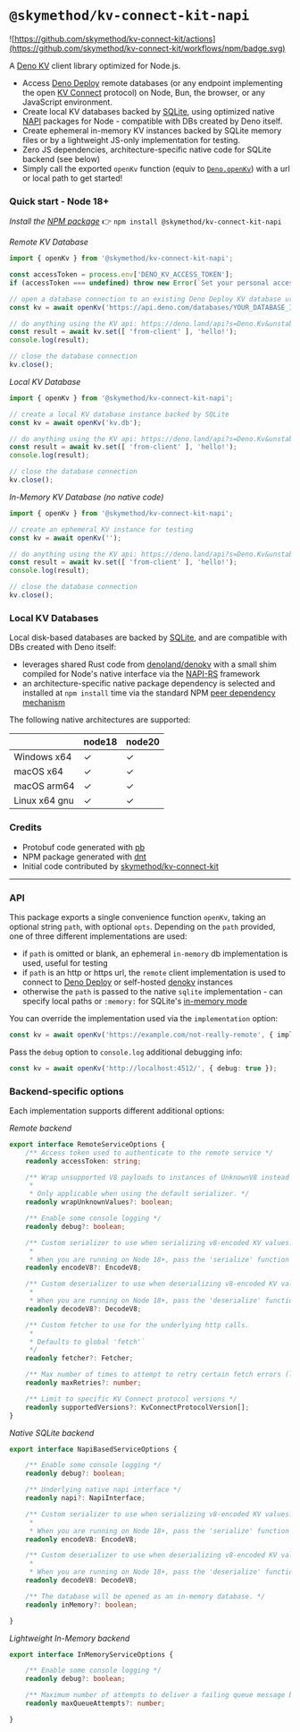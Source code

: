 # `@skymethod/kv-connect-kit-napi`

![https://github.com/skymethod/kv-connect-kit/actions](https://github.com/skymethod/kv-connect-kit/workflows/npm/badge.svg)

A [Deno KV](https://deno.com/kv) client library optimized for Node.js.
 - Access [Deno Deploy](https://deno.com/deploy) remote databases (or any endpoint implementing the open [KV Connect](https://github.com/denoland/denokv/blob/main/proto/kv-connect.md) protocol) on Node, Bun, the browser, or any JavaScript environment.
 - Create local KV databases backed by [SQLite](https://www.sqlite.org/index.html), using optimized native [NAPI](https://nodejs.org/docs/latest-v18.x/api/n-api.html) packages for Node - compatible with DBs created by Deno itself.
 - Create ephemeral in-memory KV instances backed by SQLite memory files or by a lightweight JS-only implementation for testing.
 - Zero JS dependencies, architecture-specific native code for SQLite backend (see below)
 - Simply call the exported `openKv` function (equiv to [`Deno.openKv`](https://deno.land/api?s=Deno.openKv&unstable)) with a url or local path to get started!

### Quick start - Node 18+
_Install the [NPM package](https://www.npmjs.com/package/@skymethod/kv-connect-kit-napi)_ 👉 `npm install @skymethod/kv-connect-kit-napi`

_Remote KV Database_
```ts
import { openKv } from '@skymethod/kv-connect-kit-napi';

const accessToken = process.env['DENO_KV_ACCESS_TOKEN'];
if (accessToken === undefined) throw new Error(`Set your personal access token: https://dash.deno.com/account#access-tokens`);

// open a database connection to an existing Deno Deploy KV database url, obtained from project dashboard: https://dash.deno.com/projects/YOUR_PROJECT/kv
const kv = await openKv('https://api.deno.com/databases/YOUR_DATABASE_ID/connect', { accessToken });

// do anything using the KV api: https://deno.land/api?s=Deno.Kv&unstable
const result = await kv.set([ 'from-client' ], 'hello!');
console.log(result);

// close the database connection
kv.close();
```

_Local KV Database_
```ts
import { openKv } from '@skymethod/kv-connect-kit-napi';

// create a local KV database instance backed by SQLite
const kv = await openKv('kv.db');

// do anything using the KV api: https://deno.land/api?s=Deno.Kv&unstable
const result = await kv.set([ 'from-client' ], 'hello!');
console.log(result);

// close the database connection
kv.close();
```

_In-Memory KV Database (no native code)_
```ts
import { openKv } from '@skymethod/kv-connect-kit-napi';

// create an ephemeral KV instance for testing
const kv = await openKv('');

// do anything using the KV api: https://deno.land/api?s=Deno.Kv&unstable
const result = await kv.set([ 'from-client' ], 'hello!');
console.log(result);

// close the database connection
kv.close();
```

### Local KV Databases

Local disk-based databases are backed by [SQLite](https://www.sqlite.org/index.html), and are compatible with DBs created with Deno itself:
 - leverages shared Rust code from [denoland/denokv](https://github.com/denoland/denokv) with a small shim compiled for Node's native interface via the [NAPI-RS](https://napi.rs/) framework
 - an architecture-specific native package dependency is selected and installed at `npm install` time via the standard NPM [peer dependency mechanism](https://docs.npmjs.com/cli/v10/configuring-npm/package-json#peerdependencies)

The following native architectures are supported:

|                  | node18 | node20 |
| ---------------- | ------ | ------ |
| Windows x64      | ✓      | ✓      |
| macOS x64        | ✓      | ✓      |
| macOS arm64      | ✓      | ✓      |
| Linux x64 gnu    | ✓      | ✓      |

### Credits

- Protobuf code generated with [pb](https://deno.land/x/pbkit/cli/pb/README.md)
- NPM package generated with [dnt](https://github.com/denoland/dnt)
- Initial code contributed by [skymethod/kv-connect-kit](https://github.com/skymethod/kv-connect-kit)

---

### API

This package exports a single convenience function `openKv`, taking an optional string `path`, with optional `opts`.  Depending on the `path` provided, one of three different implementations are used:
 - if `path` is omitted or blank, an ephemeral `in-memory` db implementation is used, useful for testing
 - if `path` is an http or https url, the `remote` client implementation is used to connect to [Deno Deploy](https://deno.com/deploy) or self-hosted [denokv](https://github.com/denoland/denokv) instances
 - otherwise the `path` is passed to the native `sqlite` implementation - can specify local paths or `:memory:` for SQLite's [in-memory mode](https://www.sqlite.org/inmemorydb.html)

You can override the implementation used via the `implementation` option:
```ts
const kv = await openKv('https://example.com/not-really-remote', { implementation: 'in-memory' });
```

Pass the `debug` option to `console.log` additional debugging info:
```ts
const kv = await openKv('http://localhost:4512/', { debug: true });
```

### Backend-specific options

Each implementation supports different additional options:

_Remote backend_
```ts
export interface RemoteServiceOptions {
    /** Access token used to authenticate to the remote service */
    readonly accessToken: string;

    /** Wrap unsupported V8 payloads to instances of UnknownV8 instead of failing.
     * 
     * Only applicable when using the default serializer. */
    readonly wrapUnknownValues?: boolean;

    /** Enable some console logging */
    readonly debug?: boolean;

    /** Custom serializer to use when serializing v8-encoded KV values.
     * 
     * When you are running on Node 18+, pass the 'serialize' function in Node's 'v8' module. */
    readonly encodeV8?: EncodeV8;

    /** Custom deserializer to use when deserializing v8-encoded KV values.
     * 
     * When you are running on Node 18+, pass the 'deserialize' function in Node's 'v8' module. */
    readonly decodeV8?: DecodeV8;

    /** Custom fetcher to use for the underlying http calls.
     * 
     * Defaults to global 'fetch'`
     */
    readonly fetcher?: Fetcher;

    /** Max number of times to attempt to retry certain fetch errors (like 5xx) */
    readonly maxRetries?: number;

    /** Limit to specific KV Connect protocol versions */
    readonly supportedVersions?: KvConnectProtocolVersion[];
}
```

_Native SQLite backend_
```ts
export interface NapiBasedServiceOptions {

    /** Enable some console logging */
    readonly debug?: boolean;

    /** Underlying native napi interface */
    readonly napi?: NapiInterface;

    /** Custom serializer to use when serializing v8-encoded KV values.
     * 
     * When you are running on Node 18+, pass the 'serialize' function in Node's 'v8' module. */
    readonly encodeV8: EncodeV8;

    /** Custom deserializer to use when deserializing v8-encoded KV values.
     * 
     * When you are running on Node 18+, pass the 'deserialize' function in Node's 'v8' module. */
    readonly decodeV8: DecodeV8;

    /** The database will be opened as an in-memory database. */
    readonly inMemory?: boolean;

}
```

_Lightweight In-Memory backend_
```ts
export interface InMemoryServiceOptions {

    /** Enable some console logging */
    readonly debug?: boolean;

    /** Maximum number of attempts to deliver a failing queue message before giving up. Defaults to 10. */
    readonly maxQueueAttempts?: number;

}
```